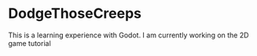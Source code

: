 # DodgeThoseCreeps
This is a learning experience with Godot. I am currently working on the 2D game tutorial 
